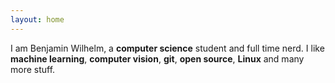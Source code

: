 ```yaml
---
layout: home
---
```


I am Benjamin Wilhelm, a __computer science__ student and full time nerd. I like __machine learning__, __computer vision__, __git__, __open source__, __Linux__ and many more stuff.
